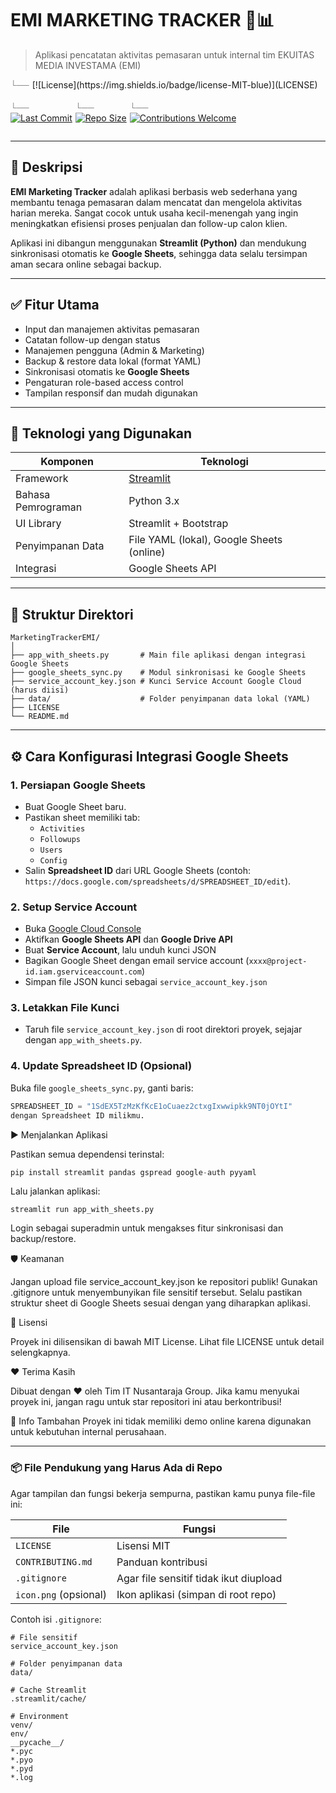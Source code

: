 # EMI MARKETING TRACKER 💼📊  
> Aplikasi pencatatan aktivitas pemasaran untuk internal tim EKUITAS MEDIA INVESTAMA (EMI)

<div style="display: flex; gap: 5px; flex-wrap: wrap;">
  <span style="display: flex; align-items: center; color: #888;">└──</span> 
  [![License](https://img.shields.io/badge/license-MIT-blue)](LICENSE) 

  <span style="display: flex; align-items: center; color: #888;">└──</span>
  [![Last Commit](https://img.shields.io/github/last-commit/nusantaraja/MarketingTrackerEMI?color=green)](https://github.com/nusantaraja/MarketingTrackerEMI/commits/main)

  <span style="display: flex; align-items: center; color: #888;">└──</span> 
  [![Repo Size](https://img.shields.io/github/repo-size/nusantaraja/MarketingTrackerEMI)]() 

  <span style="display: flex; align-items: center; color: #888;">└──</span>
  [![Contributions Welcome](https://img.shields.io/badge/contributions-welcome-brightgreen)](CONTRIBUTING.md) 
</div>


---

## 🎯 Deskripsi 

**EMI Marketing Tracker** adalah aplikasi berbasis web sederhana yang membantu tenaga pemasaran dalam mencatat dan mengelola aktivitas harian mereka. Sangat cocok untuk usaha kecil-menengah yang ingin meningkatkan efisiensi proses penjualan dan follow-up calon klien.

Aplikasi ini dibangun menggunakan **Streamlit (Python)** dan mendukung sinkronisasi otomatis ke **Google Sheets**, sehingga data selalu tersimpan aman secara online sebagai backup.

---

## ✅ Fitur Utama

- Input dan manajemen aktivitas pemasaran  
- Catatan follow-up dengan status  
- Manajemen pengguna (Admin & Marketing)  
- Backup & restore data lokal (format YAML)  
- Sinkronisasi otomatis ke **Google Sheets**  
- Pengaturan role-based access control  
- Tampilan responsif dan mudah digunakan  

---

## 🔧 Teknologi yang Digunakan

| Komponen        | Teknologi                |
|----------------|--------------------------|
| Framework      | [Streamlit](https://streamlit.io)  |
| Bahasa Pemrograman | Python 3.x              |
| UI Library     | Streamlit + Bootstrap    |
| Penyimpanan Data | File YAML (lokal), Google Sheets (online) |
| Integrasi      | Google Sheets API        |

---

## 📁 Struktur Direktori
```text
MarketingTrackerEMI/
│
├── app_with_sheets.py       # Main file aplikasi dengan integrasi Google Sheets
├── google_sheets_sync.py    # Modul sinkronisasi ke Google Sheets
├── service_account_key.json # Kunci Service Account Google Cloud (harus diisi)
├── data/                    # Folder penyimpanan data lokal (YAML)
├── LICENSE
└── README.md
```

---

## ⚙️ Cara Konfigurasi Integrasi Google Sheets

### 1. Persiapan Google Sheets

- Buat Google Sheet baru.
- Pastikan sheet memiliki tab:
  - `Activities`
  - `Followups`
  - `Users`
  - `Config`
- Salin **Spreadsheet ID** dari URL Google Sheets (contoh: `https://docs.google.com/spreadsheets/d/SPREADSHEET_ID/edit`). 

### 2. Setup Service Account

- Buka [Google Cloud Console](https://console.cloud.google.com/) 
- Aktifkan **Google Sheets API** dan **Google Drive API**
- Buat **Service Account**, lalu unduh kunci JSON
- Bagikan Google Sheet dengan email service account (`xxxx@project-id.iam.gserviceaccount.com`)
- Simpan file JSON kunci sebagai `service_account_key.json`

### 3. Letakkan File Kunci

- Taruh file `service_account_key.json` di root direktori proyek, sejajar dengan `app_with_sheets.py`.

### 4. Update Spreadsheet ID (Opsional)

Buka file `google_sheets_sync.py`, ganti baris:

```python
SPREADSHEET_ID = "1SdEX5TzMzKfKcE1oCuaez2ctxgIxwwipkk9NT0jOYtI"
dengan Spreadsheet ID milikmu.
```

▶️ Menjalankan Aplikasi

Pastikan semua dependensi terinstal:

```python
pip install streamlit pandas gspread google-auth pyyaml
```

Lalu jalankan aplikasi:

```
streamlit run app_with_sheets.py
```

Login sebagai superadmin untuk mengakses fitur sinkronisasi dan backup/restore.



🛡️ Keamanan

Jangan upload file service_account_key.json ke repositori publik!
Gunakan .gitignore untuk menyembunyikan file sensitif tersebut.
Selalu pastikan struktur sheet di Google Sheets sesuai dengan yang diharapkan aplikasi.


📄 Lisensi

Proyek ini dilisensikan di bawah MIT License. Lihat file LICENSE untuk detail selengkapnya.


❤️ Terima Kasih

Dibuat dengan ❤️ oleh Tim IT Nusantaraja Group. 
Jika kamu menyukai proyek ini, jangan ragu untuk star repositori ini atau berkontribusi!

📢 Info Tambahan
Proyek ini tidak memiliki demo online karena digunakan untuk kebutuhan internal perusahaan. 


---

### 📦 File Pendukung yang Harus Ada di Repo

Agar tampilan dan fungsi bekerja sempurna, pastikan kamu punya file-file ini:

| File                  | Fungsi |
|-----------------------|--------|
| `LICENSE`             | Lisensi MIT |
| `CONTRIBUTING.md`     | Panduan kontribusi |
| `.gitignore`          | Agar file sensitif tidak ikut diupload |
| `icon.png` (opsional) | Ikon aplikasi (simpan di root repo) |

Contoh isi `.gitignore`:

```text
# File sensitif
service_account_key.json

# Folder penyimpanan data
data/

# Cache Streamlit
.streamlit/cache/

# Environment
venv/
env/
__pycache__/
*.pyc
*.pyo
*.pyd
*.log